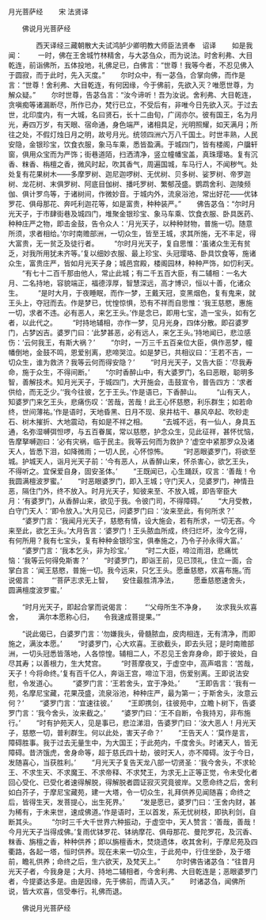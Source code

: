   月光菩萨经
　　宋 法贤译




　　佛说月光菩萨经

　　　　西天译经三藏朝散大夫试鸿胪少卿明教大师臣法贤奉　诏译
　　如是我闻：
　　一时，佛在王舍城竹林精舍，与大苾刍众，而为说法。时舍利弗、大目乾连，前诣佛所，五体投地，礼佛足已，白佛言：“世尊！我等今者，不忍见佛入于圆寂，而于此时，先入灭度。”
　　尔时众中，有一苾刍，合掌向佛，而作是言：“世尊！舍利弗、大目乾连，有何因缘，今于佛前，先欲入灭？唯愿世尊，为解众疑。”
　　尔时世尊，告苾刍言：“汝今谛听！吾为汝说。舍利弗、大目乾连，贪嗔痴等诸漏断尽，所作已办，梵行已立，不受后有，非唯今日先欲入灭。于过去世，北印度内，有一大城，名曰贤石，长十二由旬，广阔亦尔。彼有国王，名为月光，寿四万岁，有天眼、宿命通，身色端严，诸相具足，光明照耀，如天满月；所往之处，不假灯烛日月之明，故号月光。统领四洲六万八千国土。时世丰熟，人民安隐，金银珍宝，饮食衣服，象马车乘，悉皆盈满。于城四门，皆有楼阁，户牖轩窗，俱用众宝而为严饰；街巷道陌，扫洒清净，竖立幢幡宝盖，真珠璎珞。复有沉香、粖香、栴檀之香，微风时起，吹其香气，周遍国城，车马行人，不闻秽气。处处复有花果树木——多摩罗树、迦尼迦啰树、无优树、贝多树、娑罗树、帝罗迦树、龙花树、末俱罗树、阿底目伽树、播吒罗树、繁郁茂盛。鹦鹉舍利、迦陵频伽、俱计罗鸟等，于诸树间，作微妙音。于城内外，流泉浴池，常出好花——优钵罗花、俱母那花、奔吒利迦花等，如是富贵，种种装严。”
　　佛告苾刍：“尔时月光天子，于市肆街巷及城四门，堆聚金银珍宝、象马车乘、饮食衣服、卧具医药、种种庄严之物，即击金鼓，告令众人：‘月光天子，以种种财物，普施一切。随意所须，求者相给。’尔时南赡部洲，一切众生，皆至王城，求其所施，无不丰足，得大富贵，无一贫乏及徒行者。
　　“尔时月光天子，复自思惟：‘虽诸众生无有贫乏，对我所用犹未齐等。’复以细妙衣服、最上珍宝、头冠璎珞、卧具饮食等，施诸众生，富贵庄严，皆如月光天子身；城邑宫殿，楼阁园林，种种严饰，如忉利天。
　　“有七十二百千那由他人，常止此城；有二千五百大臣，有二辅相：一名大月、二名持地，容貌端正，福德淳厚，智慧深远，高才博识，恒以十善，化诸众生。
　　“是时大月，于夜睡眠，而作一梦，王戴天冠，变黑烟色，复有鬼来，就王头上，夺冠而去。作是梦已，忧惶惊惧，恐有不祥而自思惟：‘我王慈愍，惠施一切，求者不违。必有恶人，来乞王头。’作是念已，即用七宝，造一宝头，如有乞者，以此代之。
　　“时持地辅相，亦作一梦，见月光身，四体分散。即召婆罗门，占梦凶吉。婆罗门曰：‘此梦甚恶，必有远人，来乞王头。’持地闻已，悲泣感伤：‘云何我王，有斯大祸？’
　　“尔时，一万三千五百亲位大臣，俱作恶梦，幢幡倒地，金鼓不鸣，恩爱别离，悲啼哭泣。如是梦已，共相议曰：‘王若不吉，一切众生，谁为救济？我等云何而得安隐？’
　　“时月光天子，又告大臣：‘尽我寿命，施于众生，不得间断。’
　　“尔时香醉山中，有大婆罗门，名曰恶眼，聪明多智，善解技术。知月光天子，于城四门，大开施会，击鼓宣令，普告四方：‘求者供给，而无乏少。’‘我今往彼，乞于王头。’作是语已，下香醉山。
　　“山有天人，知婆罗门来乞王头，悲痛伤叹：‘苦哉，苦哉！此王心怀慈愍，利乐群生；如若命终，世间薄祐。’作是语时，天地昏黑、日月不现、泉井枯干、暴风卒起、吹砂走石、树木摧折、大地震动，有如是不祥之相。
　　“去城不远，有一仙人，身具五通，名弥湿嚩弭怛啰，与五百眷属，常以慈愍，护念众生，见此征祥，甚怀忧恼，告摩拏嚩迦曰：‘必有灾祸，临于民主。我等云何而为救护？’虚空中紧那罗众及诸天人，皆悉下泪，如降微雨；一切人民，心怀惊怖。
　　“时恶眼婆罗门，将欲至城。护城天人，诣月光天子前：‘今有恶人，从香醉山来，怀杀害心，欲乞王头，不得听之。宜保爱自身，固安圣体。’
　　“王既闻已，心生踊跃，叹言：‘善哉！令我圆满檀波罗蜜。’
　　“时恶眼婆罗门，即入王城；守门天人，见婆罗门，神情丑恶，隔住门外，终不放入。时月光天子，知彼来至、不放入城，即告宰臣大月：‘有婆罗门，从香醉山来，欲见于我。令彼门司，不得障碍。’
　　“大月受教，白守门天人：‘即令放入。’大月见已，问婆罗门曰：‘汝来至此，有何所求？’
　　“婆罗门言：‘我闻月光天子，慈愍有情，设大施会，若有所求，一切无吝。今来至此，欲乞王头。’大月告言：‘婆罗门！王头脓血所成，终归烂坏，汝今乞得，有何所用？我有七宝头，复有种种金银珍宝，俱奉施之，乃令子孙永得大富。’
　　“婆罗门言：‘我本乞头，非为珍宝。’
　　“时二大臣，啼泣雨泪，悲痛忧恼：‘我等云何得免斯害？’
　　“时婆罗门，即诣王前，见已顶礼，住立一面，合掌白言：‘闻王慈愍，普施一切。我今远来，只乞王头。愿垂慈愍，欢喜布施。’而说偈言：
　　“‘菩萨志求无上智，　　安住最胜清净法，
　　愿垂慈愍速舍头，　　圆满檀度波罗蜜。’

　　“时月光天子，即起合掌而说偈言：
　　“‘父母所生不净身，　　汝求我头欢喜舍，
　　满尔本愿称心归，　　令我速成菩提果。’”

　　“说此偈已，白婆罗门言：‘勿嫌我头，骨髓脓血，皮肉相连，无有清净，而即施之，满汝本愿。’
　　“时婆罗门，心大欢喜。王欲截头，即去头冠；是时南赡部洲，一切头冠悉皆落地，人各惊惶。辅相二人，不忍见王舍弃身命，即于彼处，自尽其寿；以善根力，生大梵宫。
　　“时菩摩夜叉，于虚空中，高声唱言：‘苦哉，天子！今将命终。’复有百千亿人，奔诣王宫，啼泣下泪，伤爱别离。王即说法安慰，令发道心。
　　“婆罗门言：‘王若舍头，宜于净处。’
　　“王即告言：‘我有一苑，名摩尼宝藏，花果茂盛，流泉浴池，种种庄严，最为第一；于斯舍头，汝意云何？’
　　“婆罗门言：‘宜速往彼。’
　　“王即携剑，往彼苑中，立瞻卜树下，告婆罗门言：‘我今舍头，汝来截之。’
　　“婆罗门曰：‘王不自断，令我持刃，非布施行。’
　　“时有护苑天人，见是事已，悲泣涕泪，告婆罗门曰：‘汝大恶人！月光天子，慈愍一切，普利群生。何以此处，害天子命？’
　　“王告天人：‘莫作是言，障碍胜事。我于过去无量生中，为大国王；于此苑内，千度舍头。时诸天人，皆无障碍。昔济饿虎，舍身命等，超于慈氏四十劫，彼时天人，亦不障碍。汝于今日，发随喜心，当获胜利。’
　　“月光天子复告天龙八部一切贤圣：‘我今舍头，不求轮王、不求生天、不求魔王、不求帝释、不求梵王，为求无上正等正觉，令未受化者回心受化、已受化者速得解脱，得解脱者圆证寂灭究竟彼岸。又愿命终之后，舍利如白芥子，于摩尼宝藏苑，建一大塔，令一切众生，礼拜供养见闻随喜；命终之后，皆得生天，发菩提心，出生死界。’
　　“发是愿已，婆罗门曰：‘王舍内财，甚为稀有，于未来世，速成佛道。’作是语时，王以首发，系无忧树枝，即执利剑，自断其头。
　　“尔时三千大千世界六种振动，于虚空中，天人赞言：‘善哉，善哉！今月光天子当得成佛。’复雨优钵罗花、钵纳摩花、俱母那花、曼陀罗花，及沉香、粖香、旃檀之香，种种供养；即以旃檀香木，焚烧遗体，收其舍利，于摩尼苑及四衢路，各起一塔，恒时供养。现在未来一切众生，于此苑中，行住坐卧，及于塔前，瞻礼供养；命终之后，生六欲天，及梵天上。”
　　尔时佛告诸苾刍：“往昔月光天子者，今我身是；大月、持地二辅相者，今舍利弗、大目乾连是；恶眼婆罗门者，今提婆达多是。由是因缘，先于佛前，而请入灭。”
　　时诸苾刍，闻佛所说，皆大欢喜，信受奉行。礼佛而退。

　　佛说月光菩萨经


